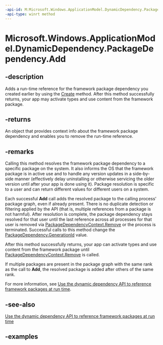 ```yaml
---
-api-id: M:Microsoft.Windows.ApplicationModel.DynamicDependency.PackageDependency.Add
-api-type: winrt method
---
```


# Microsoft.Windows.ApplicationModel.DynamicDependency.PackageDependency.Add

<!--
public Microsoft.Windows.ApplicationModel.DynamicDependency.PackageDependencyContext Add ();
-->


## -description

Adds a run-time reference for the framework package dependency you created earlier by using the [Create](/windows/windows-app-sdk/api/winrt/microsoft.windows.applicationmodel.dynamicdependency.packagedependency.create) method. After this method successfully returns, your app may activate types and use content from the framework package.

## -returns

An object that provides context info about the framework package dependency and enables you to remove the run-time reference.

## -remarks

Calling this method resolves the framework package dependency to a specific package on the system. It also informs the OS that the framework package is in active use and to handle any version updates in a side-by-side manner (effectively delay uninstalling or otherwise servicing the older version until after your app is done using it). Package resolution is specific to a user and can return different values for different users on a system.

Each successful **Add** call adds the resolved package to the calling process' package graph, even if already present. There is no duplicate detection or filtering applied by the API (that is, multiple references from a package is not harmful). After resolution is complete, the package dependency stays resolved for that user until the last reference across all processes for that user is removed via [PackageDependencyContext.Remove](packagedependencycontext_remove_13687727.md) or the process is terminated. Successful calls to this method change the [PackageDependency.GenerationId](packagedependency_generationid.md) value.

After this method successfully returns, your app can activate types and use content from the framework package until [PackageDependencyContext.Remove](packagedependencycontext_remove_13687727.md) is called.

If multiple packages are present in the package graph with the same rank as the call to **Add**, the resolved package is added after others of the same rank.

For more information, see [Use the dynamic dependency API to reference framework packages at run time](/windows/apps/desktop/modernize/framework-packages/use-the-dynamic-dependency-api).

## -see-also

[Use the dynamic dependency API to reference framework packages at run time](/windows/apps/desktop/modernize/framework-packages/use-the-dynamic-dependency-api)

## -examples


